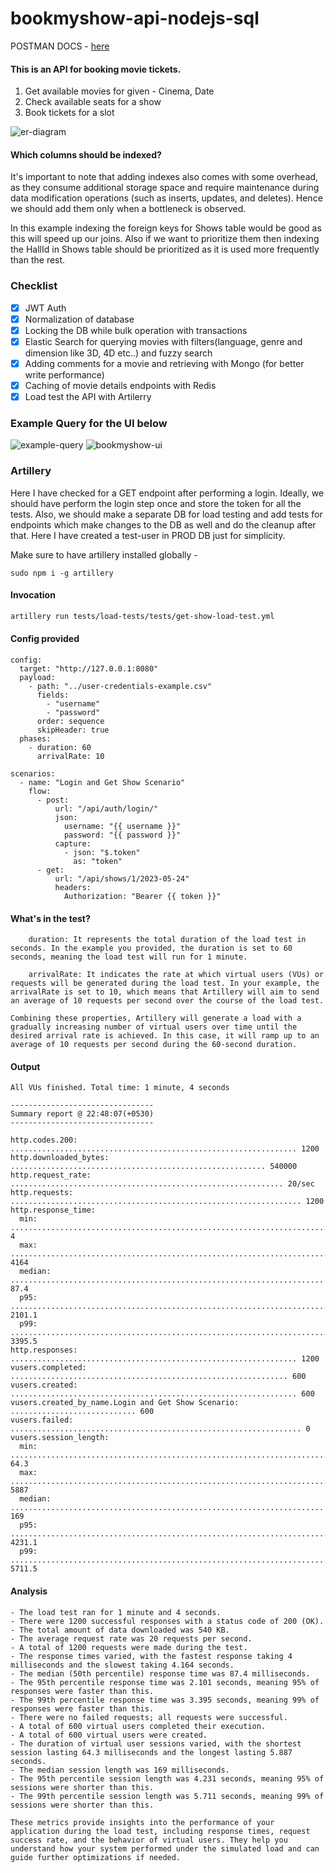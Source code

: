 # bookmyshow-api-nodejs-sql

POSTMAN DOCS - [here](https://documenter.getpostman.com/view/7984450/2s93m5zgVx)

#### This is an API for booking movie tickets.

1. Get available movies for given - Cinema, Date
2. Check available seats for a show
3. Book tickets for a slot

![er-diagram](./readme-assets/er-diagram.png)

#### Which columns should be indexed?

It's important to note that adding indexes also comes with some overhead, as they consume additional storage space and require maintenance during data modification operations (such as inserts, updates, and deletes).
Hence we should add them only when a bottleneck is observed.

In this example indexing the foreign keys for Shows table would be good as this will speed up our joins.
Also if we want to prioritize them then indexing the HallId in Shows table should be prioritized as it is used more frequently than the rest.

### Checklist

- [x] JWT Auth
- [x] Normalization of database
- [x] Locking the DB while bulk operation with transactions
- [x] Elastic Search for querying movies with filters(language, genre and dimension like 3D, 4D etc..) and fuzzy search
- [x] Adding comments for a movie and retrieving with Mongo (for better write performance)
- [x] Caching of movie details endpoints with Redis
- [x] Load test the API with Artilerry

### Example Query for the UI below

![example-query](./readme-assets/example-query.png)
![bookmyshow-ui](./readme-assets/bookmyshow.jpeg)

### Artillery

Here I have checked for a GET endpoint after performing a login. Ideally, we should have perform the login step once and store the token for all the tests.
Also, we should make a separate DB for load testing and add tests for endpoints which make changes to the DB as well and do the cleanup after that.
Here I have created a test-user in PROD DB just for simplicity.

Make sure to have artillery installed globally -

`sudo npm i -g artillery`

#### Invocation

```bash
artillery run tests/load-tests/tests/get-show-load-test.yml
```

#### Config provided

```
config:
  target: "http://127.0.0.1:8080"
  payload:
    - path: "../user-credentials-example.csv"
      fields:
        - "username"
        - "password"
      order: sequence
      skipHeader: true
  phases:
    - duration: 60
      arrivalRate: 10

scenarios:
  - name: "Login and Get Show Scenario"
    flow:
      - post:
          url: "/api/auth/login/"
          json:
            username: "{{ username }}"
            password: "{{ password }}"
          capture:
            - json: "$.token"
              as: "token"
      - get:
          url: "/api/shows/1/2023-05-24"
          headers:
            Authorization: "Bearer {{ token }}"

```

#### What's in the test?

```
    duration: It represents the total duration of the load test in seconds. In the example you provided, the duration is set to 60 seconds, meaning the load test will run for 1 minute.

    arrivalRate: It indicates the rate at which virtual users (VUs) or requests will be generated during the load test. In your example, the arrivalRate is set to 10, which means that Artillery will aim to send an average of 10 requests per second over the course of the load test.

Combining these properties, Artillery will generate a load with a gradually increasing number of virtual users over time until the desired arrival rate is achieved. In this case, it will ramp up to an average of 10 requests per second during the 60-second duration.
```

#### Output

```
All VUs finished. Total time: 1 minute, 4 seconds

--------------------------------
Summary report @ 22:48:07(+0530)
--------------------------------

http.codes.200: ................................................................ 1200
http.downloaded_bytes: ......................................................... 540000
http.request_rate: ............................................................. 20/sec
http.requests: ................................................................. 1200
http.response_time:
  min: ......................................................................... 4
  max: ......................................................................... 4164
  median: ...................................................................... 87.4
  p95: ......................................................................... 2101.1
  p99: ......................................................................... 3395.5
http.responses: ................................................................ 1200
vusers.completed: .............................................................. 600
vusers.created: ................................................................ 600
vusers.created_by_name.Login and Get Show Scenario: ............................ 600
vusers.failed: ................................................................. 0
vusers.session_length:
  min: ......................................................................... 64.3
  max: ......................................................................... 5887
  median: ...................................................................... 169
  p95: ......................................................................... 4231.1
  p99: ......................................................................... 5711.5
```

#### Analysis

```
- The load test ran for 1 minute and 4 seconds.
- There were 1200 successful responses with a status code of 200 (OK).
- The total amount of data downloaded was 540 KB.
- The average request rate was 20 requests per second.
- A total of 1200 requests were made during the test.
- The response times varied, with the fastest response taking 4 milliseconds and the slowest taking 4.164 seconds.
- The median (50th percentile) response time was 87.4 milliseconds.
- The 95th percentile response time was 2.101 seconds, meaning 95% of responses were faster than this.
- The 99th percentile response time was 3.395 seconds, meaning 99% of responses were faster than this.
- There were no failed requests; all requests were successful.
- A total of 600 virtual users completed their execution.
- A total of 600 virtual users were created.
- The duration of virtual user sessions varied, with the shortest session lasting 64.3 milliseconds and the longest lasting 5.887 seconds.
- The median session length was 169 milliseconds.
- The 95th percentile session length was 4.231 seconds, meaning 95% of sessions were shorter than this.
- The 99th percentile session length was 5.711 seconds, meaning 99% of sessions were shorter than this.

These metrics provide insights into the performance of your application during the load test, including response times, request success rate, and the behavior of virtual users. They help you understand how your system performed under the simulated load and can guide further optimizations if needed.
```

